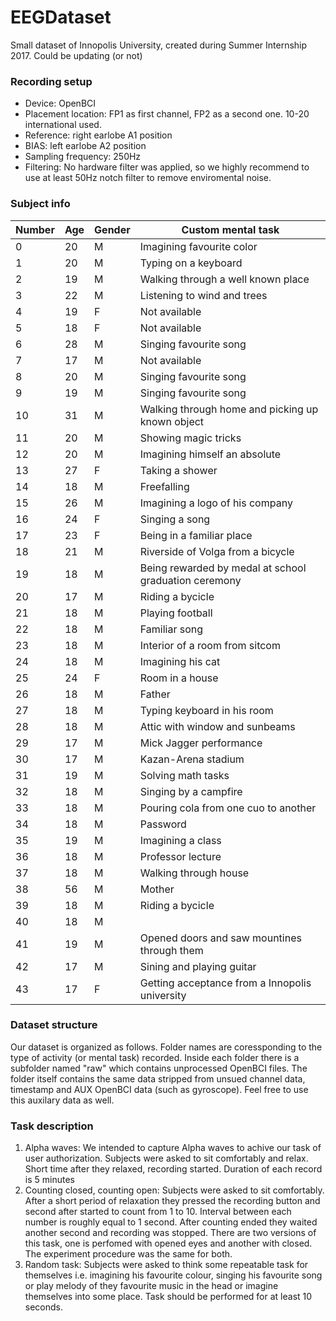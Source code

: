 # EEGDataset
Small dataset of Innopolis University, created during Summer Internship 2017. Could be updating (or not)

### Recording setup
  
  * Device: OpenBCI
  * Placement location: FP1 as first channel, FP2 as a second one. 10-20 international used.
  * Reference: right earlobe A1 position
  * BIAS: left earlobe A2 position
  * Sampling frequency: 250Hz
  * Filtering: No hardware filter was applied, so we highly recommend to use at least 50Hz notch filter to remove enviromental noise. 


### Subject info

Number|Age|Gender|Custom mental task|
------|---|------|------------------|
0|20|M|Imagining favourite color
1|20|M|Typing on a keyboard
2|19|M|Walking through a well known place
3|22|M|Listening to wind and trees 
4|19|F|Not available
5|18|F|Not available
6|28|M|Singing favourite song
7|17|M|Not available
8|20|M|Singing favourite song
9|19|M|Singing favourite song
10|31|M|Walking through home and picking up known object
11|20|M|Showing magic tricks
12|20|M|Imagining himself an absolute
13|27|F|Taking a shower
14|18|M|Freefalling
15|26|M|Imagining a logo of his company
16|24|F|Singing a song
17|23|F|Being in a familiar place
18	|	21|M|	Riverside of Volga from a bicycle
19	|	18|M	|Being rewarded by medal at school graduation ceremony
20	|17|M|	Riding a bycicle
21	|	18|M|	Playing football
22	|18|M|	Familiar song
23	|18	|M| Interior of a room from sitcom
24	|18|M| Imagining his cat
25	|24|F|	Room in a house
26	|18|M|	Father
27  |18|M	|Typing keyboard in his room
28	|18|M	|Attic with window and sunbeams
29	|	17|M|	Mick Jagger performance
30	|17|M|	Kazan-Arena stadium
31	|19|M	|Solving math tasks
32	|18	|M|Singing by a campfire
33	|	18|M|	Pouring cola from one cuo to another
34	|	18|M|	Password
35	|19	| M| Imagining a class
36	|	18|M|	Professor lecture
37	|18| M|	Walking through house
38|56	| M| Mother
39|	18| M	|Riding a bycicle
40|18 |M|			|Impossible triangle 
41	|	19|	M|Opened doors and saw mountines through them
42	|	17|	M|Sining and playing guitar
43|	17	|F|Getting acceptance from a Innopolis university

### Dataset structure
Our dataset is organized as follows. Folder names are coressponding to the type of activity (or mental task) recorded. 
Inside each folder there is a subfolder named "raw" which contains unprocessed OpenBCI files.
The folder itself contains the same data stripped from unsued channel data, timestamp and AUX OpenBCI data (such as gyroscope).
Feel free to use this auxilary data as well. 

### Task description

 1. Alpha waves: We intended to capture Alpha waves to achive our task of user authorization. Subjects were asked to sit comfortably and relax. Short time after they relaxed, recording started. Duration of each record is 5 minutes
 2. Counting closed, counting open: Subjects were asked to sit comfortably. After a short period of relaxation they pressed the recording button and second after started to count from 1 to 10. Interval between each number is roughly equal to 1 second. After counting ended they waited another second and recording was stopped. There are two versions of this task, one is perfomed with opened eyes and another with closed. The experiment procedure was the same for both.
 3. Random task: Subjects were asked to think some repeatable task for themselves i.e. imagining his favourite colour, singing his favourite song or play melody of they favourite music in the head or imagine themselves into some place. Task should be performed for at least 10 seconds.
